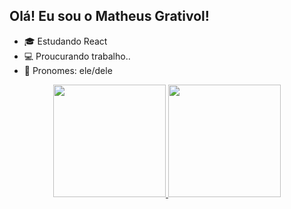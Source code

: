 ## Olá! Eu sou o Matheus Grativol! 

- 🎓 Estudando React
- 💻 Proucurando trabalho..
- 🤵 Pronomes: ele/dele

<div align="center">
  <a href="https://github.com/Matheusgrativol">
  <img height="180em" src="https://github-readme-stats.vercel.app/api?username=Matheusgrativol&show_icons=true&theme=dracula&include_all_commits=true&count_private=true"/>
  <img height="180em" src="https://github-readme-stats.vercel.app/api/top-langs/?username=Matheusgrativol&layout=compact&langs_count=7&theme=dracula"/>
</div>

